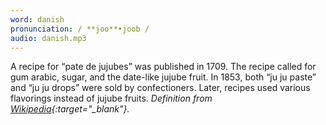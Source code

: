```yaml
---
word: danish
pronunciation: / **joo**•joob /
audio: danish.mp3
---
```


A recipe for “pate de jujubes” was published in 1709. The recipe called for gum arabic, sugar, and the date-like jujube fruit. In 1853, both “ju ju paste” and “ju ju drops” were sold by confectioners. Later, recipes used various flavorings instead of jujube fruits. *Definition from [Wikipedia](https://en.wikipedia.org/wiki/Jujube_(confectionery)){:target="_blank"}.*
